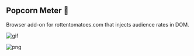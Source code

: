 ## Popcorn Meter 🍿

Browser add-on for rottentomatoes.com that injects audience rates in DOM.

![gif](https://user-images.githubusercontent.com/23088305/95862327-c0d97480-0d30-11eb-9f42-41f39458c35f.gif)

![png](https://user-images.githubusercontent.com/23088305/95862033-4a3c7700-0d30-11eb-91cb-feb11cc77ba9.png)

